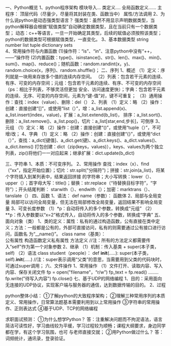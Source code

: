 ﻿一、Python概览
1、python程序架构
    模块导入...
    类定义....
    全局函数定义......
    主程序：
          顶层代码（尽量少，尽量将其封装在类、函数当中）
          属性/方法调用
2、为什么说python是动态强类型语言？
    强类型：虽然不用显示声明数据类型，当python解释器会根据“赋值类型”自动确定数据类型，且在当前只有一个数据类型；
    动态：c++等语言，一旦一开始确定其类型，后续的赋值必须按照该类型；python的数据类型可根据赋值类型，一直变化。
3、基本数据类型
    string  number  list   tuple   dictionary  sets    
4、常用操作符与内置函数
    (1)操作符：“is”、“in”、注意python中没有“++，——”操作符
    (2)内置函数：type()、isinstance()、str()、len()、max()、min()、sum()、map()、reduce()；随机函数：random.randint(x，y)、
                         random.choice(x，序列)、random.shuffle()；
二、序列
1、概述
    （1）定义：序列就是一块用来存放多个值的连续内存空间。
    （2）列表：包含若干元素的连续、有序、可变的内存空间；元组：包含若干元素的连续、有序、不可变的内存空间（ps：相比于列表，不够灵活但更加
             安全、访问速度更快）；字典：包含若干元素的连续、无序、可变的内存空间，元素为“键-值”对，键不可重复；
    （3）通用操作：查找：index（value）、删除：del（）
2、列表
    （1）定义：略
    （2）操作：创建：直接创建“[]”，或使用“list（）”，增：a_list.append(x)、a_list.insert(index，value)，扩展：a_list.extend(b_list)，
                     排序：a_list.sort()、删除：a_list.remove()、a_list.pop()，切片：a_list[star,end,步长]，可倒序
3、元组
    （1）定义：略
    （2）操作：创建：直接创建“()”，或使用“tuple（）”，不可增/改；
4、字典
    （1）定义：略
    （2）操作：创建：直接创建“{}”，或使用“dict（）”，查找：a_dict[键值]、a_dict.get(键)、a_dict.keys()、a_dict.values()、a_dict.items()
                     打包创建：dict（zip(keys，values)），keys、values为两个独立列表，zip()将他们一一对应起来；继承扩展：dict.update(b_dict)

三、字符串
1、本质：不可变序列。
2、常用操作
    查找：index（x）、find（“xx”，指定开始位置）；切片：str.split("分隔符")；拼接：str.join(a_list)，将某个字符插入到某列表中，结果返回拼接
             的字符串；大小写转换：lower（）、upper（）；首字母大写：title()；替换：str.replace（“待替换目标字符”，“字符”）；开头结尾判断：               starwith（）、endwith（）；加密：marktrans（）、tanslate（）
四、函数
1、语法：
    def name（参数）：
          函数体
2、局部与全局变量
    局部可以访问全局变量，但无法在局部修改全局变量，返回结果不影响全局变量
3、可变长度参数
    （1）*p：自动将传入的多个参数，转换成“元组”
    （2）**p：传入参数要以“x=2”格式传入，自动将传入的多个参数，转换成“字典”
五、面向对象（类）
1、类的定义：属性：私有的通过构造函数，公有直接在类中定义；方法：一般都是公有的，外部可直接访问，私有的则需要通过公有接口进行访问，函数名                     为“__name()”。
    class name（基类）：         
          公有属性
          构造函数定义私有属性
          方法定义                         //注：所有的方法定义都需要传入“self”作为第一个对象参数
2、继承
（1）机制：传入基类 + super(本子类，self)
（2）语法
          class student（people）：
              def __init__(.....): 
                      super(本子类，self).__init__(.....)      //注：super表示调用“父类”的意思，当需要用到父类的代码块时，可通过super调用；
六、文件操作
1、常用操作
（1）文件打开、读取内容、写入内容、保存关闭文件
          fp = open("filename"，“r/w”)
          fp_text = fp.read()
          ........
          fp.write("待写入内容")
          fp.close()
七、基于UDP的网络编程
1、目的：采用面向无连接的UDP协议，实现客户端与服务器的通信，达到数据传输的目的。
2、过程


python整体小结：
    ①了解python的大致程序架构；
    ②理解三种常用序列的本质定义、常用操作，日常算法题基本需要利用到以上常用操作
    ③字符串的常用操作、正则表达式
    ④基于UDP、TCP的网络编程

求职面试预测：
    ①为什么想学Python？
    答：注重解决问题而不拘泥语法，语言简洁可读性好，学习曲线较为平缓，学习过程较为顺畅；课程大纲要求，身边同学都在学，有这个学习氛围，也可           与老师直接交就；
    ②用Python做过什么？
    答：词频统计，通讯录，登录验证。